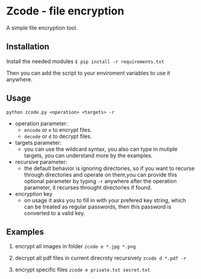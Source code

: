 # Zcode - file encryption

A simple file encryption tool.

## Installation

Install the needed modules
`$ pip install -r requirements.txt`

Then you can add the script to your enviroment variables to use it anywhere.


## Usage

`python zcode.py <operation> <targets> -r`

- operation parameter:
  - `encode` or `e` to encrypt files.
  - `decode` or `d` to decrypt files.
- targets parameter:
  - you can use the wildcard syntax, you also can type in mutiple targets, you can understand more by the examples.
- recursive parameter:
  - the default behavior is ignoring directories, so if you want to recurse through directories and operate on them,you can provide this optional parameter by typing `-r` anywhere after the operation parameter, it recurses throught directories if found.
- encryption key
  - on usage it asks you to fill in with your prefered key string, which can be treated as regular passwords, then this password is converted to a valid key.

## Examples

1. encrypt all images in folder
`zcode e *.jpg *.png`

2. decrypt all pdf files in current direcroty recursively
`zcode d *.pdf -r`

3. encrypt specific files
`zcode e private.txt secret.txt`

